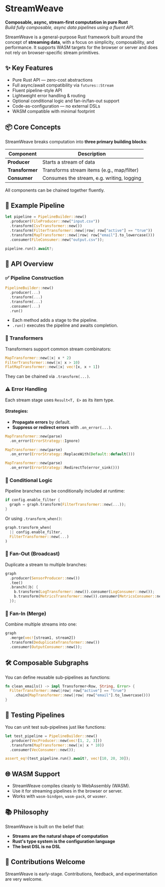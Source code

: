 # StreamWeave

**Composable, async, stream-first computation in pure Rust**  
*Build fully composable, async data pipelines using a fluent API.*

StreamWeave is a general-purpose Rust framework built around the concept of
**streaming data**, with a focus on simplicity, composability, and performance.
It supports WASM targets for the browser or server and does not rely on
browser-specific stream primitives.

## ✨ Key Features

- Pure Rust API — zero-cost abstractions
- Full async/await compatibility via `futures::Stream`
- Fluent pipeline-style API
- Lightweight error handling & routing
- Optional conditional logic and fan-in/fan-out support
- Code-as-configuration — no external DSLs
- WASM compatible with minimal footprint

## 📦 Core Concepts

StreamWeave breaks computation into **three primary building blocks**:

| Component       | Description                                |
| --------------- | ------------------------------------------ |
| **Producer**    | Starts a stream of data                    |
| **Transformer** | Transforms stream items (e.g., map/filter) |
| **Consumer**    | Consumes the stream, e.g. writing, logging |

All components can be chained together fluently.

## 🔄 Example Pipeline

```rust
let pipeline = PipelineBuilder::new()
  .producer(FileProducer::new("input.csv"))
  .transform(CsvTransformer::new())
  .transform(FilterTransformer::new(|row| row["active"] == "true"))
  .transform(MapTransformer::new(|row| row["email"].to_lowercase()))
  .consumer(FileConsumer::new("output.csv"));

pipeline.run().await?;
```

## 🧱 API Overview

### ✅ Pipeline Construction

```rust
PipelineBuilder::new()
  .producer(...)
  .transform(...)
  .transform(...)
  .consumer(...)
  .run()
```

- Each method adds a stage to the pipeline.
- `.run()` executes the pipeline and awaits completion.

### 🔁 Transformers

Transformers support common stream combinators:

```rust
MapTransformer::new(|x| x * 2)
FilterTransformer::new(|x| x > 10)
FlatMapTransformer::new(|x| vec![x, x + 1])
```

They can be chained via `.transform(...)`.

### ⚠️ Error Handling

Each stream stage uses `Result<T, E>` as its item type.

#### Strategies:
- **Propagate errors** by default.
- **Suppress or redirect errors** with `.on_error(...)`.

```rust
MapTransformer::new(parse)
  .on_error(ErrorStrategy::Ignore)

MapTransformer::new(parse)
  .on_error(ErrorStrategy::ReplaceWith(Default::default()))

MapTransformer::new(parse)
  .on_error(ErrorStrategy::RedirectTo(error_sink()))
```

### 🤔 Conditional Logic

Pipeline branches can be conditionally included at runtime:

```rust
if config.enable_filter {
  graph = graph.transform(FilterTransformer::new(...));
}
```

Or using `.transform_when()`:

```rust
graph.transform_when(
  || config.enable_filter,
  FilterTransformer::new(...)
)
```

### 🔀 Fan-Out (Broadcast)

Duplicate a stream to multiple branches:

```rust
graph
  .producer(SensorProducer::new())
  .tee()
  .branch(|b| {
    b.transform(LogTransformer::new()).consumer(LogConsumer::new());
    b.transform(MetricsTransformer::new()).consumer(MetricsConsumer::new());
  });
```

### 🔁 Fan-In (Merge)

Combine multiple streams into one:

```rust
graph
  .merge(vec![stream1, stream2])
  .transform(DeduplicateTransformer::new())
  .consumer(OutputConsumer::new());
```

## 🛠️ Composable Subgraphs

You can define reusable sub-pipelines as functions:

```rust
fn clean_emails() -> impl Transformer<Row, String, Error> {
  FilterTransformer::new(|row| row["active"] == "true")
    .chain(MapTransformer::new(|row| row["email"].to_lowercase()))
}
```

## 🧪 Testing Pipelines

You can unit test sub-pipelines just like functions:

```rust
let test_pipeline = PipelineBuilder::new()
  .producer(VecProducer::new(vec![1, 2, 3]))
  .transform(MapTransformer::new(|x| x * 10))
  .consumer(VecConsumer::new());

assert_eq!(test_pipeline.run().await?, vec![10, 20, 30]);
```

## 🌐 WASM Support

- StreamWeave compiles cleanly to WebAssembly (WASM).
- Use it for streaming pipelines in the browser or server.
- Works with `wasm-bindgen`, `wasm-pack`, or `wasmer`.

## 📚 Philosophy

StreamWeave is built on the belief that:

- **Streams are the natural shape of computation**
- **Rust's type system is the configuration language**
- **The best DSL is no DSL**

## 🧠 Contributions Welcome

StreamWeave is early-stage. Contributions, feedback, and experimentation are
very welcome.
